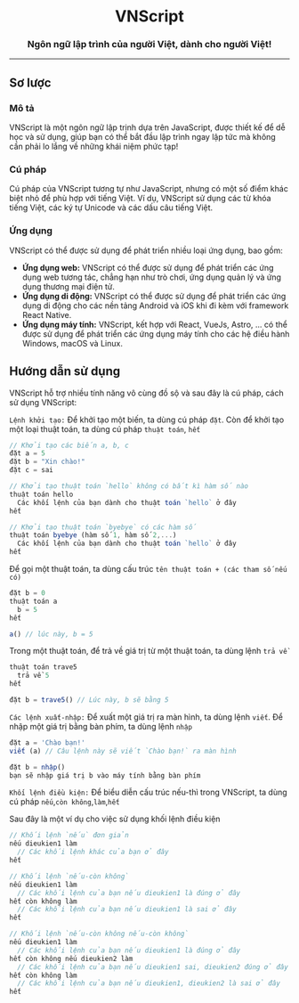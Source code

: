 <h1 align='center'>VNScript</h1>
<h3 align='center'>Ngôn ngữ lập trình của người Việt, dành cho người Việt!</h3>

<hr/>

## Sơ lược
### Mô tả
VNScript là một ngôn ngữ lập trịnh dựa trên JavaScript, được thiết kế để dễ học và sử dụng, giúp bạn có thể bắt đầu lập trình ngay lập tức mà không cần phải lo lắng về những khái niệm phức tạp!

### Cú pháp
Cú pháp của VNScript tương tự như JavaScript, nhưng có một số điểm khác biệt nhỏ để phù hợp với tiếng Việt. Ví dụ, VNScript sử dụng các từ khóa tiếng Việt, các ký tự Unicode và các dấu câu tiếng Việt.

### Ứng dụng
VNScript có thể được sử dụng để phát triển nhiều loại ứng dụng, bao gồm:
- **Ứng dụng web:** VNScript có thể được sử dụng để phát triển các ứng dụng web tương tác, chẳng hạn như trò chơi, ứng dụng quản lý và ứng dụng thương mại điện tử.
- **Ứng dụng di động:** VNScript có thể được sử dụng để phát triển các ứng dụng di động cho các nền tảng Android và iOS khi đi kèm với framework React Native.
- **Ứng dụng máy tính:** VNScript, kết hợp với React, VueJs, Astro, ... có thể được sử dụng để phát triển các ứng dụng máy tính cho các hệ điều hành Windows, macOS và Linux.

## Hướng dẫn sử dụng
VNScript hỗ trợ nhiều tính năng vô cùng đồ sộ và sau đây là cú pháp, cách sử dụng VNScript:

`Lệnh khởi tạo:` Để khởi tạo một biến, ta dùng cú pháp `đặt`. Còn để khởi tạo một loại thuật toán, ta dùng cú pháp `thuật toán`, `hết`

```js
// Khởi tạo các biến a, b, c
đặt a = 5
đặt b = "Xin chào!"
đặt c = sai

// Khởi tạo thuật toán `hello` không có bất kì hàm số nào
thuật toán hello 
  Các khối lệnh của bạn dành cho thuật toán `hello` ở đây
hết

// Khởi tạo thuật toán `byebye` có các hàm số
thuật toán byebye (hàm số 1, hàm số 2,...) 
  Các khối lệnh của bạn dành cho thuật toán `hello` ở đây
hết
```

Để gọi một thuật toán, ta dùng cấu trúc `tên thuật toán + (các tham số nếu có)`
```js
đặt b = 0
thuật toán a
  b = 5
hết

a() // lúc này, b = 5
```

Trong một thuật toán, để trả về giá trị từ một thuật toán, ta dùng lệnh `trả về`

```js
thuật toán trave5
  trả về 5
hết

đặt b = trave5() // Lúc này, b sẽ bằng 5
```

`Các lệnh xuất-nhập:` Để xuất một giá trị ra màn hình, ta dùng lệnh `viết`. Để nhập một giá trị bằng bàn phím, ta dùng lệnh `nhập`

```js
đặt a = 'Chào bạn!'
viết (a) // Câu lệnh này sẽ viết `Chào bạn!` ra màn hình

đặt b = nhập()
bạn sẽ nhập giá trị b vào máy tính bằng bàn phím
```

`Khối lệnh điều kiện:` Để biểu diễn cấu trúc nếu-thì trong VNScript, ta dùng cú pháp `nếu`,`còn không`,`làm`,`hết`

Sau đây là một ví dụ cho việc sử dụng khối lệnh điều kiện
```js
// Khối lệnh `nếu` đơn giản
nếu dieukien1 làm
  // Các khối lệnh khác của bạn ở đây
hết

// Khối lệnh `nếu-còn không`
nếu dieukien1 làm
  // Các khối lệnh của bạn nếu dieukien1 là đúng ở đây
hết còn không làm
  // Các khối lệnh của bạn nếu dieukien1 là sai ở đây
hết

// Khối lệnh `nếu-còn không nếu-còn không`
nếu dieukien1 làm
  // Các khối lệnh của bạn nếu dieukien1 là đúng ở đây
hết còn không nếu dieukien2 làm
  // Các khối lệnh của bạn nếu dieukien1 sai, dieukien2 đúng ở đây
hết còn không làm
  // Các khối lệnh của bạn nếu dieukien1, dieukien2 là sai ở đây
hết
```
